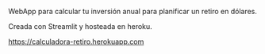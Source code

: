 WebApp para calcular tu inversión anual para planificar un retiro en dólares.

Creada con Streamlit y hosteada en heroku.

https://calculadora-retiro.herokuapp.com
